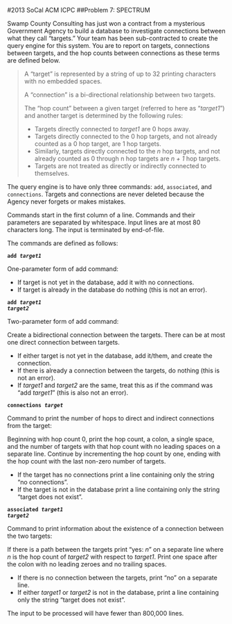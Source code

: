 #2013 SoCal ACM ICPC
##Problem 7: SPECTRUM

Swamp County Consulting has just won a contract from a mysterious Government Agency to build a database to investigate connections between what they call “targets.” Your team has been sub-contracted to create the query engine for this system. You are to report on targets, connections between targets, and the hop counts between connections as these terms are defined below.

> A “target” is represented by a string of up to 32 printing characters with no embedded spaces.
>
> A “connection” is a bi-directional relationship between two targets.
>
> The “hop count” between a given target (referred to here as “*target1*”) and another target is determined by the following rules:
>
> *	Targets directly connected to *target1* are 0 hops away.
> *	Targets directly connected to the 0 hop targets, and not already counted as a 0 hop target, are 1 hop targets.
> *	Similarly, targets directly connected to the *n* hop targets, and not already counted as 0 through n hop targets are *n + 1* hop targets.
> *	Targets are not treated as directly or indirectly connected to themselves.

The query engine is to have only three commands: <code>add</code>, <code>associated</code>, and <code>connections</code>. Targets and connections are never deleted because the Agency never forgets or makes mistakes.

Commands start in the first column of a line. Commands and their parameters are separated by whitespace. Input lines are at most 80 characters long. The input is terminated by end-of-file.

The commands are defined as follows:

**<code>add *target1*</code>**

One-parameter form of add command:

*	If target is not yet in the database, add it with no connections.
*	If target is already in the database do nothing (this is not an error).

**<code>add *target1* *target2*</code>**

Two-parameter form of add command:

Create a bidirectional connection between the targets. There can be at most one direct connection between targets.

*	If either target is not yet in the database, add it/them, and create the connection.
*	If there is already a connection between the targets, do nothing (this is not an error).
*	If *target1* and *target2* are the same, treat this as if the command was “add *target1*” (this is also not an error).
 
**<code>connections *target*</code>**

Command to print the number of hops to direct and indirect connections from the target:

Beginning with hop count 0, print the hop count, a colon, a single space, and the number of targets with that hop count with no leading spaces on a separate line. Continue by incrementing the hop count by one, ending with the hop count with the last non-zero number of targets.

*	If the target has no connections print a line containing only the string “no connections”.
*	If the target is not in the database print a line containing only the string “target does not exist”.

**<code>associated *target1* *target2*</code>**

Command to print information about the existence of a connection between the two targets:

If there is a path between the targets print “yes: *n*” on a separate line where *n* is the hop count of *target2* with respect to *target1*. Print one space after the colon with no leading zeroes and no trailing spaces.

*	If there is no connection between the targets, print “no” on a separate line.
*	If either *target1* or *target2* is not in the database, print a line containing only the string “target does not exist”.

The input to be processed will have fewer than 800,000 lines.
